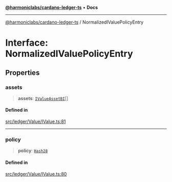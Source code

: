 [**@harmoniclabs/cardano-ledger-ts**](../README.md) • **Docs**

***

[@harmoniclabs/cardano-ledger-ts](../globals.md) / NormalizedIValuePolicyEntry

# Interface: NormalizedIValuePolicyEntry

## Properties

### assets

> **assets**: [`IValueAssetBI`](../type-aliases/IValueAssetBI.md)[]

#### Defined in

[src/ledger/Value/IValue.ts:81](https://github.com/HarmonicLabs/cardano-ledger-ts/blob/94dd590ffe94133126b0d8d49920fc7b002e1975/src/ledger/Value/IValue.ts#L81)

***

### policy

> **policy**: [`Hash28`](../classes/Hash28.md)

#### Defined in

[src/ledger/Value/IValue.ts:80](https://github.com/HarmonicLabs/cardano-ledger-ts/blob/94dd590ffe94133126b0d8d49920fc7b002e1975/src/ledger/Value/IValue.ts#L80)
